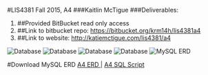 #LIS4381 Fall 2015, A4
###Kaitlin McTigue
###Deliverables:
1. ##Provided BitBucket read only access
2. ##Link to bitbucket repo: https://bitbucket.org/krm14h/lis4381a4
3. ##Link to website: http://katiemctigue.com/lis4381/a4

![Database](https://bitbucket.org/krm14h/lis4381a4/raw/master/files/image1.png "Database")
![Database](https://bitbucket.org/krm14h/lis4381a4/raw/master/files/image2.png "Database")
![Database](https://bitbucket.org/krm14h/lis4381a4/raw/master/files/image3.png "Database")
![Database](https://bitbucket.org/krm14h/lis4381a4/raw/master/files/image4.png "Database")
![MySQL ERD](https://bitbucket.org/krm14h/lis4381a4/raw/master/files/image5.png "MySQL ERD")

#Download MySQL ERD
[A4 ERD ](https://bitbucket.org/krm14h/lis4381a4/raw/master/files/petstore.mwb "A4 ERD") |
[ A4 SQL Script](https://bitbucket.org/krm14h/lis4381a4/raw/master/files/a3.sql "A4 SQL Script")